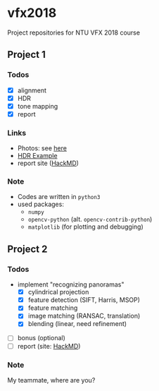 # vfx2018
Project repositories for NTU VFX 2018 course
## Project 1
### Todos
- [x] alignment
- [x] HDR
- [x] tone mapping
- [x] report
### Links
 - Photos: see [here](https://drive.google.com/drive/folders/1n2MRS0dnZUqbpp71UaaZQJfI-Meora64?usp=sharing)
 - [HDR Example](https://www.learnopencv.com/high-dynamic-range-hdr-imaging-using-opencv-cpp-python/)
 - report site ([HackMD](https://hackmd.io/9t8yhMnDQVy1JbQIWUga9A))

### Note
- Codes are written in `python3`
- used packages:
  - `numpy`
  - `opencv-python` (alt. `opencv-contrib-python`)
  - `matplotlib` (for plotting and debugging)
## Project 2
### Todos
- implement "recognizing panoramas"
    - [x] cylindrical projection
    - [x] feature detection (SIFT, Harris, MSOP)
    - [x] feature matching
    - [x] image matching (RANSAC, translation)
    - [x] blending (linear, need refinement)
- [ ] bonus (optional)
- [ ] report (site: [HackMD](https://hackmd.io/l_sypVv6ThGt0U8aQK59uA))
### Note
My teammate, where are you?
